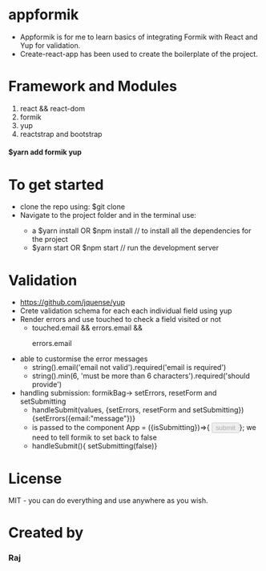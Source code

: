 # appformik
- Appformik is for me to learn basics of integrating Formik with React and Yup for validation. 
- Create-react-app has been used to create the boilerplate of the project.

# Framework and Modules 
1. react && react-dom
2. formik
3. yup  
4. reactstrap and bootstrap
#### $yarn add formik yup

# To get started
- clone the repo using: $git clone <url>
- Navigate to the project folder <appformik> and in the terminal use:
  - a $yarn install OR $npm install // to install all the dependencies for the project
  -  $yarn start OR $npm start // run the development server

# Validation 
- https://github.com/jquense/yup
- Crete validation schema for each each individual field using yup
- Render errors and use touched to check a field visited or not
  - touched.email && errors.email && <p>errors.email</p>
- able to custormise the error messages
    - string().email('email not valid').required('email is required')
    - string().min(6, 'must be more than 6 characters').required('should provide')
- handling submission: formikBag-> setErrors, resetForm and setSubmitting
    - handleSubmit(values, {setErrors, resetForm and setSubmitting}) {setErrors({email:"message"})}
    - is passed to the component App = ({isSubmitting})=>{ <button disabled={isSubmitting}> submit </button>}; we need to tell formik to set back to false
    - handleSubmit(){ setSubmitting(false)}


# License
 MIT - you can do everything and use anywhere as you wish.
# Created by
 ### Raj